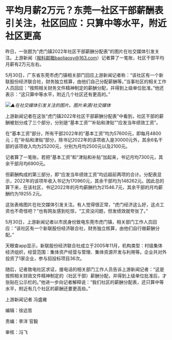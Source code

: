 # 平均月薪2万元？东莞一社区干部薪酬表引关注，社区回应：只算中等水平，附近社区更高

昨日，一张题为“虎门镇2022年社区干部薪酬分配表”的图片在社交媒体引发关注。上游新闻（报料邮箱baoliaosy@163.com）记者算了一笔账，社区干部平均月薪有2万元左右。

5月30日，广东省东莞市虎门镇相关部门回应上游新闻记者称：“该社区有一个新联股份经济联合社，财务独立核算，由他们自己分配薪酬等。”当事社区的相关工作人员回应：“按照相关财务文件精神制定的薪酬分配，并得到上级单位批准。”他还表示：“这只算中等水平，附近几个社区还有更高的。”

![](https://inews.gtimg.com/om_bt/Oo8sYfqpBxp-Kg9weoPeVARJp6QGuyeho7PV1NGmLcFgYAA/1000)_▲在社交媒体引发关注的图片。图片来源/社交媒体_

上游新闻记者在这张“虎门镇2022年社区干部薪酬分配表”中看到，社区干部的薪酬被划分成了三个部分，分别是“基本工资”“补贴和津贴”“应发当年绩效工资”。

在“基本工资”部分，所有干部2022年的“基本工资”均为57600元，即每月4800元；在“补贴和津贴”部分，除书记2022年的该项收入是30000元外，其余6名干部的该项收入均为25200元，分别为月均2500元以及2100元。

记者算了一笔账，若把“基本工资”和“津贴和补贴”加起来，书记月均7300元，其余干部月均6900元。

但薪酬构成的第三部分，即“应发当年绩效工资”均远超前两项的合计。分配表显示，2022年的该项年收入书记为170960元，其余干部均为148262元。因此总的算下来，在该社区，书记2022年的月均薪酬约为21546.7元，其余干部的月均薪酬约为19255.2元。

这张表格图片在社交媒体引发关注。有人觉得很正常，“虎门经济这么好，这点工资也不奇怪吧？”也有网友感到吃惊，“工资没问题，但发绩效就夸张了。”

5月30日，上游新闻记者以市民身份致电东莞市虎门镇，相关部门工作人员回应：“该社区有一个新联股份经济联合社，财务独立核算，由他们自行做薪酬分配。”

天眼查app显示，新联股份经济联合社成立于2005年11月，机构类型：村级集体经济组织，经营范围：集体资产经营与管理、集体资源开发与利用等。企业共对外投资了1家企业，参与招投标项目36次。

随后，记者致电社区求证，接电话的相关部门工作人员告诉上游新闻记者：“这是按照相关财政文件精神制定的（社区干部）薪酬分配，并得到上级单位批准后，才张贴在公示栏的。”他进一步向记者解释说：“我们社区的薪酬分配表，还只算中等水平，附近有几个社区的薪酬还要更高些。”

上游新闻记者 冯盛雍

编辑：徐远哲

责编：李洋 官毅

审核：冯飞

